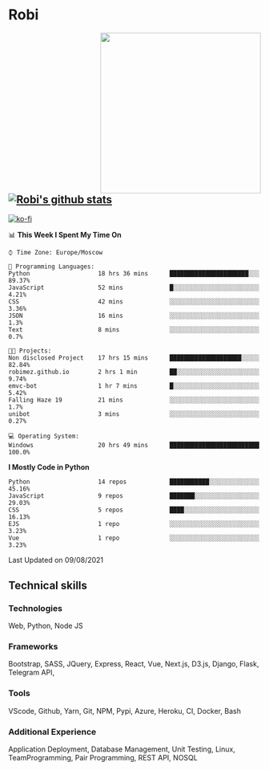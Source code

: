 # Robi

<img align='right' src='https://thumbs.gfycat.com/BleakGorgeousAmoeba-size_restricted.gif' width='320'>

[![Robi's github stats](https://github-readme-stats-lime-theta.vercel.app/api?username=robimez&count_private=true&show_icons=true&theme=dark)](https://github.com/RobiMez/github-readme-stats)
---
[![ko-fi](https://ko-fi.com/img/githubbutton_sm.svg)](https://ko-fi.com/K3K74LSLU)

<!--START_SECTION:waka-->
📊 **This Week I Spent My Time On** 

```text
⌚︎ Time Zone: Europe/Moscow

💬 Programming Languages: 
Python                   18 hrs 36 mins      ██████████████████████░░░   89.37% 
JavaScript               52 mins             █░░░░░░░░░░░░░░░░░░░░░░░░   4.21% 
CSS                      42 mins             ░░░░░░░░░░░░░░░░░░░░░░░░░   3.36% 
JSON                     16 mins             ░░░░░░░░░░░░░░░░░░░░░░░░░   1.3% 
Text                     8 mins              ░░░░░░░░░░░░░░░░░░░░░░░░░   0.7%

🐱‍💻 Projects: 
Non disclosed Project    17 hrs 15 mins      ████████████████████░░░░░   82.84% 
robimez.github.io        2 hrs 1 min         ██░░░░░░░░░░░░░░░░░░░░░░░   9.74% 
emvc-bot                 1 hr 7 mins         █░░░░░░░░░░░░░░░░░░░░░░░░   5.42% 
Falling Haze 19          21 mins             ░░░░░░░░░░░░░░░░░░░░░░░░░   1.7% 
unibot                   3 mins              ░░░░░░░░░░░░░░░░░░░░░░░░░   0.27%

💻 Operating System: 
Windows                  20 hrs 49 mins      █████████████████████████   100.0%

```

**I Mostly Code in Python** 

```text
Python                   14 repos            ███████████░░░░░░░░░░░░░░   45.16% 
JavaScript               9 repos             ███████░░░░░░░░░░░░░░░░░░   29.03% 
CSS                      5 repos             ████░░░░░░░░░░░░░░░░░░░░░   16.13% 
EJS                      1 repo              ░░░░░░░░░░░░░░░░░░░░░░░░░   3.23% 
Vue                      1 repo              ░░░░░░░░░░░░░░░░░░░░░░░░░   3.23%

```



 Last Updated on 09/08/2021
<!--END_SECTION:waka-->

## Technical skills

### Technologies 

Web, Python, Node JS

### Frameworks

Bootstrap, SASS, JQuery, Express, React, Vue, Next.js,
D3.js, Django, Flask, Telegram API,

### Tools

VScode, Github, Yarn, Git, NPM, Pypi, Azure, Heroku, CI, Docker, Bash

### Additional Experience

Application Deployment, Database Management, Unit Testing, Linux, TeamProgramming, Pair Programming, REST API, NOSQL
